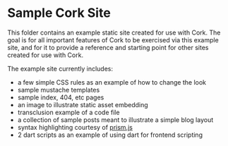 # Sample Cork Site
This folder contains an example static site created for use with Cork. The goal is for all important features of Cork to be exercised via this example site, and for it to provide a reference and starting point for other sites created for use with Cork.

The example site currently includes:

- a few simple CSS rules as an example of how to change the look
- sample mustache templates
- sample index, 404, etc pages
- an image to illustrate static asset embedding
- transclusion example of a code file
- a collection of sample posts meant to illustrate a simple blog layout
- syntax highlighting courtesy of [prism.js](https://prismjs.com/)
- 2 dart scripts as an example of using dart for frontend scripting
